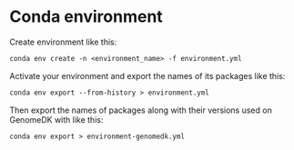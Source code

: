 
# Conda environment

Create environment like this:

```txt
conda env create -n <environment_name> -f environment.yml
```

Activate your environment and export the names of its packages like this:

```txt
conda env export --from-history > environment.yml
```

Then export the names of packages along with their versions used on GenomeDK with like this:

```txt
conda env export > environment-genomedk.yml
```

